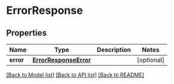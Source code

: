 # ErrorResponse

## Properties
Name | Type | Description | Notes
------------ | ------------- | ------------- | -------------
**error** | [**ErrorResponseError**](ErrorResponseError.md) |  | [optional] 

[[Back to Model list]](../README.md#documentation-for-models) [[Back to API list]](../README.md#documentation-for-api-endpoints) [[Back to README]](../README.md)

